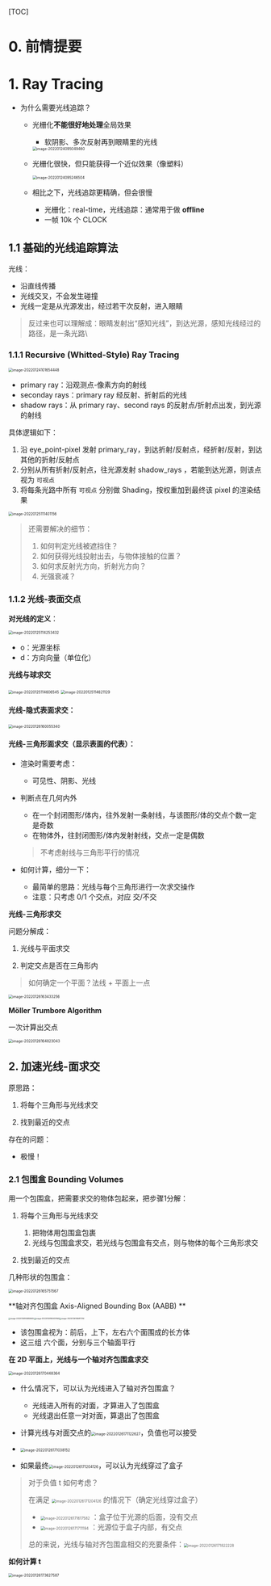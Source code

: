 [TOC]

# 0. 前情提要



# 1. Ray Tracing	

+ 为什么需要光线追踪？

  + 光栅化**不能很好地处理**全局效果

    + 软阴影、多次反射再到眼睛里的光线

    <img src="https://www.qiniu.cregskin.com/202201240950513.png" alt="image-20220124095049460" style="zoom:50%;" />

  + 光栅化很快，但只能获得一个近似效果（像塑料）

    <img src="https://www.qiniu.cregskin.com/202201240952534.png" alt="image-20220124095246504" style="zoom:50%;" />

  + 相比之下，光线追踪更精确，但会很慢

    + 光栅化：real-time，光线追踪：通常用于做 **offline**
    + 一帧 10k 个 CLOCK



## 1.1 基础的光线追踪算法

光线：

+ 沿直线传播
+ 光线交叉，不会发生碰撞
+ 光线一定是从光源发出，经过若干次反射，进入眼睛

> 反过来也可以理解成：眼睛发射出“感知光线”，到达光源，感知光线经过的路径，是一条光路\





### 1.1.1 Recursive (Whitted-Style) Ray Tracing

<img src="https://www.qiniu.cregskin.com/202201241016479.png" alt="image-20220124101654448" style="zoom:50%;" />

+ primary ray：沿观测点-像素方向的射线
+ seconday rays：primary ray 经反射、折射后的光线
+ shadow rays：从 primary ray、second rays 的反射点/折射点出发，到光源的射线

具体逻辑如下：

1. 沿 eye_point-pixel 发射 primary_ray，到达折射/反射点，经折射/反射，到达其他的折射/反射点
2. 分别从所有折射/反射点，往光源发射 shadow_rays ，若能到达光源，则该点视为 `可视点`
3. 将每条光路中所有 `可视点` 分别做 Shading，按权重加到最终该 pixel 的渲染结果

<img src="https://www.qiniu.cregskin.com/202201251114199.png" alt="image-20220125111401156" style="zoom:50%;" />



> 还需要解决的细节：
>
> 1. 如何判定光线被遮挡住？
> 2. 如何获得光线投射出去，与物体接触的位置？
> 3. 如何求反射光方向，折射光方向？
> 4. 光强衰减？





### 1.1.2 光线-表面交点

**对光线的定义**：

<img src="https://www.qiniu.cregskin.com/202201251142460.png" alt="image-20220125114253432" style="zoom:50%;" />

+ o：光源坐标
+ d：方向向量（单位化）



**光线与球求交**

<img src="https://www.qiniu.cregskin.com/202201251146574.png" alt="image-20220125114606545" style="zoom:50%;" />

<img src="https://www.qiniu.cregskin.com/202201251146160.png" alt="image-20220125114621129" style="zoom:50%;" />

#### 光线-隐式表面求交：

<img src="https://www.qiniu.cregskin.com/202201261600383.png" alt="image-20220126160055340" style="zoom:50%;" />

#### 光线-三角形面求交（显示表面的代表）：

+ 渲染时需要考虑：

  + 可见性、阴影、光线

+ 判断点在几何内外

  + 在一个封闭图形/体内，往外发射一条射线，与该图形/体的交点个数一定是奇数
  + 在物体外，往封闭图形/体内发射射线，交点一定是偶数

  > 不考虑射线与三角形平行的情况

+ 如何计算，细分一下：

  + 最简单的思路：光线与每个三角形进行一次求交操作
  + 注意：只考虑 0/1 个交点，对应 交/不交



**光线-三角形求交**

问题分解成：

1. 光线与平面求交

2. 判定交点是否在三角形内

> 如何确定一个平面？法线 + 平面上一点

<img src="https://www.qiniu.cregskin.com/202201261634285.png" alt="image-20220126163433256" style="zoom:50%;" />



**Möller Trumbore Algorithm**

一次计算出交点

<img src="https://www.qiniu.cregskin.com/202201261648075.png" alt="image-20220126164823043" style="zoom:50%;" />





## 2. 加速光线-面求交

原思路：

1. 将每个三角形与光线求交

2. 找到最近的交点

存在的问题：

+ 极慢！



### 2.1 包围盒 Bounding Volumes

用一个包围盒，把需要求交的物体包起来，把步骤1分解：

1. 将每个三角形与光线求交
   1. 把物体用包围盒包裹
   2. 光线与包围盒求交，若光线与包围盒有交点，则与物体的每个三角形求交

2. 找到最近的交点



几种形状的包围盒：

<img src="https://www.qiniu.cregskin.com/202201261657601.png" alt="image-20220126165751567" style="zoom:50%;" />

**轴对齐包围盒 Axis-Aligned Bounding Box (AABB) **

<img src="https://www.qiniu.cregskin.com/202201261658879.png" alt="image-20220126165855845" style="zoom:25%;" /><img src="https://www.qiniu.cregskin.com/202201261659692.png" alt="image-20220126165907660" style="zoom:25%;" /><img src="https://www.qiniu.cregskin.com/202201261659073.png" alt="image-20220126165917014" style="zoom:25%;" />

+ 该包围盒视为：前后，上下，左右六个面围成的长方体
+ 这三组 六个面，分别与三个轴面平行



**在 2D 平面上，光线与一个轴对齐包围盒求交**

<img src="https://www.qiniu.cregskin.com/202201261704395.png" alt="image-20220126170448364" style="zoom:50%;" />

+ 什么情况下，可以认为光线进入了轴对齐包围盒？
  + 光线进入所有的对面，才算进入了包围盒
  + 光线退出任意一对对面，算退出了包围盒

+ 计算光线与对面交点的<img src="https://www.qiniu.cregskin.com/202201261711662.png" alt="image-20220126171122627" style="zoom: 50%;" />，负值也可以接受
+ <img src="https://www.qiniu.cregskin.com/202201261710203.png" alt="image-20220126171038152" style="zoom:50%;" />

+ 如果最终<img src="https://www.qiniu.cregskin.com/202201261712161.png" alt="image-20220126171204126" style="zoom:50%;" />，可以认为光线穿过了盒子

> 对于负值 t 如何考虑？
>
> 在满足 <img src="https://www.qiniu.cregskin.com/202201261715864.png" alt="image-20220126171204126" style="zoom:50%;" /> 的情况下（确定光线穿过盒子）
>
> + <img src="https://www.qiniu.cregskin.com/202201261716611.png" alt="image-20220126171617582" style="zoom:50%;" /> ：盒子位于光源的后面，没有交点
> + <img src="https://www.qiniu.cregskin.com/202201261717226.png" alt="image-20220126171711194" style="zoom:50%;" /> ：光源位于盒子内部，有交点
>
> 总的来说，光线与轴对齐包围盒相交的充要条件：<img src="https://www.qiniu.cregskin.com/202201261718259.png" alt="image-20220126171822228" style="zoom:50%;" />





**如何计算 t**

<img src="https://www.qiniu.cregskin.com/202201261736628.png" alt="image-20220126173627587" style="zoom:50%;" />

























